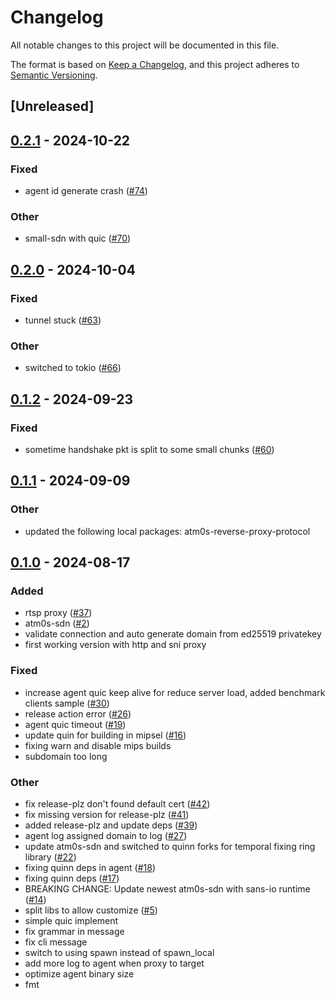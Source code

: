 # Changelog
All notable changes to this project will be documented in this file.

The format is based on [Keep a Changelog](https://keepachangelog.com/en/1.0.0/),
and this project adheres to [Semantic Versioning](https://semver.org/spec/v2.0.0.html).

## [Unreleased]

## [0.2.1](https://github.com/marverlous811/atm0s-reverse-proxy/compare/atm0s-reverse-proxy-agent-v0.2.0...atm0s-reverse-proxy-agent-v0.2.1) - 2024-10-22

### Fixed

- agent id generate crash ([#74](https://github.com/marverlous811/atm0s-reverse-proxy/pull/74))

### Other

- small-sdn with quic ([#70](https://github.com/marverlous811/atm0s-reverse-proxy/pull/70))

## [0.2.0](https://github.com/8xFF/atm0s-reverse-proxy/compare/atm0s-reverse-proxy-agent-v0.1.2...atm0s-reverse-proxy-agent-v0.2.0) - 2024-10-04

### Fixed

- tunnel stuck ([#63](https://github.com/8xFF/atm0s-reverse-proxy/pull/63))

### Other

- switched to tokio ([#66](https://github.com/8xFF/atm0s-reverse-proxy/pull/66))

## [0.1.2](https://github.com/8xFF/atm0s-reverse-proxy/compare/atm0s-reverse-proxy-agent-v0.1.1...atm0s-reverse-proxy-agent-v0.1.2) - 2024-09-23

### Fixed

- sometime handshake pkt is split to some small chunks ([#60](https://github.com/8xFF/atm0s-reverse-proxy/pull/60))

## [0.1.1](https://github.com/8xFF/atm0s-reverse-proxy/compare/atm0s-reverse-proxy-agent-v0.1.0...atm0s-reverse-proxy-agent-v0.1.1) - 2024-09-09

### Other

- updated the following local packages: atm0s-reverse-proxy-protocol

## [0.1.0](https://github.com/8xFF/atm0s-reverse-proxy/releases/tag/atm0s-reverse-proxy-agent-v0.1.0) - 2024-08-17

### Added
- rtsp proxy ([#37](https://github.com/8xFF/atm0s-reverse-proxy/pull/37))
- atm0s-sdn ([#2](https://github.com/8xFF/atm0s-reverse-proxy/pull/2))
- validate connection and auto generate domain from ed25519 privatekey
- first working version with http and sni proxy

### Fixed
- increase agent quic keep alive for reduce server load, added benchmark clients sample ([#30](https://github.com/8xFF/atm0s-reverse-proxy/pull/30))
- release action error ([#26](https://github.com/8xFF/atm0s-reverse-proxy/pull/26))
- agent quic timeout ([#19](https://github.com/8xFF/atm0s-reverse-proxy/pull/19))
- update quin for building in mipsel ([#16](https://github.com/8xFF/atm0s-reverse-proxy/pull/16))
- fixing warn and disable mips builds
- subdomain too long

### Other
- fix release-plz don't found default cert ([#42](https://github.com/8xFF/atm0s-reverse-proxy/pull/42))
- fix missing version for release-plz ([#41](https://github.com/8xFF/atm0s-reverse-proxy/pull/41))
- added release-plz and update deps ([#39](https://github.com/8xFF/atm0s-reverse-proxy/pull/39))
- agent log assigned domain to log ([#27](https://github.com/8xFF/atm0s-reverse-proxy/pull/27))
- update atm0s-sdn and switched to quinn forks for temporal fixing ring library ([#22](https://github.com/8xFF/atm0s-reverse-proxy/pull/22))
- fixing quinn deps in agent ([#18](https://github.com/8xFF/atm0s-reverse-proxy/pull/18))
- fixing quinn deps ([#17](https://github.com/8xFF/atm0s-reverse-proxy/pull/17))
- BREAKING CHANGE: Update newest atm0s-sdn with sans-io runtime ([#14](https://github.com/8xFF/atm0s-reverse-proxy/pull/14))
- split libs to allow customize ([#5](https://github.com/8xFF/atm0s-reverse-proxy/pull/5))
- simple quic implement
- fix grammar in message
- fix cli message
- switch to using spawn instead of spawn_local
- add more log to agent when proxy to target
- optimize agent binary size
- fmt
